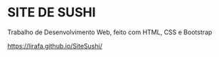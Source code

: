 # SITE DE SUSHI 

Trabalho de Desenvolvimento Web, feito com HTML, CSS e Bootstrap 

 https://lirafa.github.io/SiteSushi/

